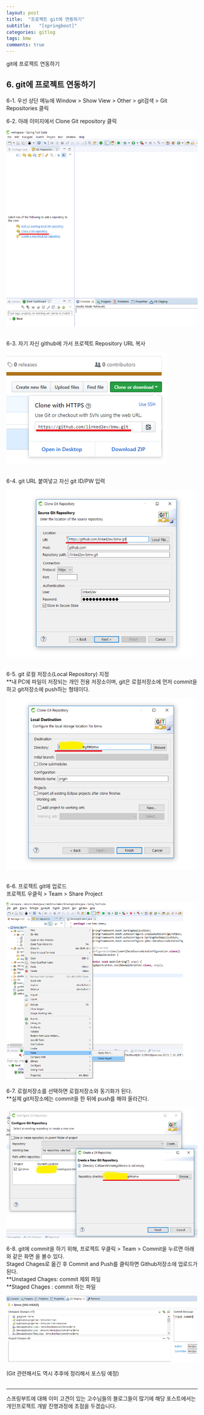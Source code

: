 ```yaml
---
layout: post
title:  "프로젝트 git에 연동하기"
subtitle:   "[springboot]"
categories: gitlog
tags: bmw
comments: true
---
```


git에 프로젝트 연동하기


## 6. git에 프로젝트 연동하기

6-1. 우선 상단 메뉴에 Window > Show View > Other > git검색 > Git Repositories 클릭

6-2. 아래 이미지에서 Clone Git repository 클릭

[![git clone STEP1](/assets/img/bmw/2018-07-24-gitCloneStep1.png)]()  
<br>

6-3. 자기 자신 github에 가서 프로젝트 Repository URL 복사 

[![git clone STEP2](/assets/img/bmw/2018-07-24-gitCloneStep2.png)]()  
<br>

6-4. git URL 붙여넣고 자신 git ID/PW 입력

[![git clone STEP3](/assets/img/bmw/2018-07-24-gitCloneStep3.png)]()  
<br>

6-5. git 로컬 저장소(Local Repository) 지정  
**내 PC에 파일이 저장되는 개인 전용 저장소이며, git은 로컬저장소에 먼저 commit을 하고 git저장소에 push하는 형태이다.

[![git clone STEP4](/assets/img/bmw/2018-07-24-gitCloneStep4.png)]()  
<br>

6-6. 프로젝트 git에 업로드  
프로젝트 우클릭 > Team > Share Project

[![git clone STEP5](/assets/img/bmw/2018-07-24-gitCloneStep5.png)]() 
<br>

6-7. 로컬저장소를 선택하면 로컬저장소와 동기화가 된다.  
**실제 git저장소에는 commit을 한 뒤에 push를 해야 올라간다.

[![git clone STEP6](/assets/img/bmw/2018-07-24-gitCloneStep6.png)]() 
<br>

6-8. git에 commit을 하기 위해, 프로젝트 우클릭 > Team > Commit을 누르면 아래와 같은 화면 을 볼수 있다.  
Staged Chages로 옮긴 후 Commit and Push를 클릭하면 Github저장소에 업로드가 된다.  
**Unstaged Chages: commit 제외 파일    
**Staged Chages  : commit 하는 파일

[![git clone STEP6](/assets/img/bmw/2018-07-24-gitCloneStep7.png)]() 
<br>

(Git 관련해서도 역시 추후에 정리해서 포스팅 예정)
<br><br> 

---
스프링부트에 대해 이미 고견이 있는 고수님들의 블로그들이 많기에
해당 포스트에서는 개인프로젝트 개발 진행과정에 초점을 두겠습니다.